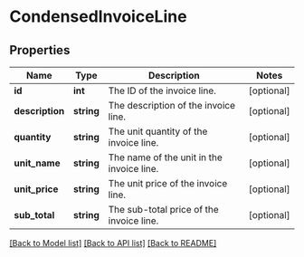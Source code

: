 # CondensedInvoiceLine

## Properties
Name | Type | Description | Notes
------------ | ------------- | ------------- | -------------
**id** | **int** | The ID of the invoice line. | [optional] 
**description** | **string** | The description of the invoice line. | [optional] 
**quantity** | **string** | The unit quantity of the invoice line. | [optional] 
**unit_name** | **string** | The name of the unit in the invoice line. | [optional] 
**unit_price** | **string** | The unit price of the invoice line. | [optional] 
**sub_total** | **string** | The sub-total price of the invoice line. | [optional] 

[[Back to Model list]](../README.md#documentation-for-models) [[Back to API list]](../README.md#documentation-for-api-endpoints) [[Back to README]](../README.md)


